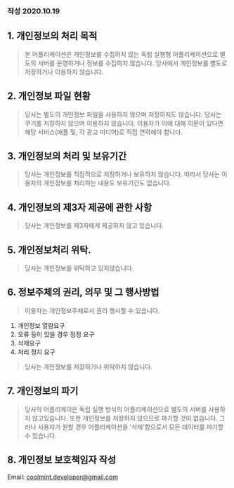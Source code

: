### 작성 2020.10.19

## 1. 개인정보의 처리 목적

> 본 어플리케이션은 개인정보를 수집하지 않는 독립 실행형 어플리케이션으로 별도의 서버를 운영하거나 정보를 수집하지 않습니다.
> 당사에서 개인정보를 별도로 저장하거나 이용하지 않습니다. 

## 2. 개인정보 파일 현황

> 당사는 별도의 개인정보 파일을 사용하지 않으며 저장하지도 않습니다.
> 당사는 쿠기를 저장하지 않으며 이용하지 않습니다.
> 이용자가 이에 대해 의문이 있다면 해당 서비스(애플 및, 각 광고 미디어)로 직접 연락해야 합니다.

## 3. 개인정보의 처리 및 보유기간

> 당사는 개인정보를 직접적으로 저장하거나 보유하지 않습니다. 
> 따라서 당사는 이용자의 개인정보를 처리하는 내용도 보유기간도 없습니다.

## 4. 개인정보의 제3자 제공에 관한 사항

> 당사는 개인정보를 제3자에게 제공하지 않고 있습니다.

## 5. 개인정보처리 위탁.

> 당사는 개인정보를 위탁하고 있지않습니다.

## 6. 정보주체의 권리, 의무 및 그 행사방법

> 이용자는 개인정보주체로서 권리 행사할 수 있습니다.

1) 개인정보 열람요구  
2) 오류 등이 있을 경우 정정 요구  
3) 삭제요구  
4) 처리 정지 요구   
   
> 당사는 개인정보를 저장하거나 위탁하지 않습니다.

## 7. 개인정보의 파기

> 당사의 어플리케이은 독립 실행 방식의 어플리케이션으로 별도의 서버를 사용하지 않고있습니다.
>    또한 개인정보를 저장하지 않으므로 파기할 것이 없습니다.
>    그러나 사용자가 원할 경우 어플리케이션을 '삭제'함으로서 모든 데이터를 파기할 수 있습니다.

## 8. 개인정보  보호책임자 작성

   Email: coolmint.developer@gmail.com